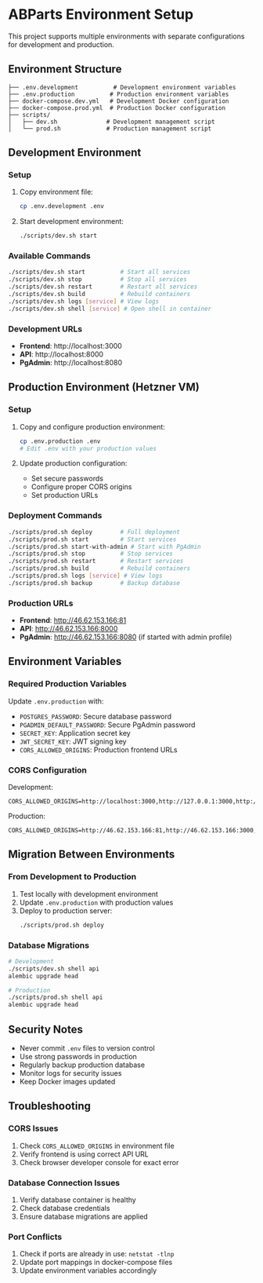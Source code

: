 # ABParts Environment Setup

This project supports multiple environments with separate configurations for development and production.

## Environment Structure

```
├── .env.development          # Development environment variables
├── .env.production          # Production environment variables
├── docker-compose.dev.yml   # Development Docker configuration
├── docker-compose.prod.yml  # Production Docker configuration
├── scripts/
│   ├── dev.sh              # Development management script
│   └── prod.sh             # Production management script
```

## Development Environment

### Setup
1. Copy environment file:
   ```bash
   cp .env.development .env
   ```

2. Start development environment:
   ```bash
   ./scripts/dev.sh start
   ```

### Available Commands
```bash
./scripts/dev.sh start          # Start all services
./scripts/dev.sh stop           # Stop all services
./scripts/dev.sh restart        # Restart all services
./scripts/dev.sh build          # Rebuild containers
./scripts/dev.sh logs [service] # View logs
./scripts/dev.sh shell [service] # Open shell in container
```

### Development URLs
- **Frontend**: http://localhost:3000
- **API**: http://localhost:8000
- **PgAdmin**: http://localhost:8080

## Production Environment (Hetzner VM)

### Setup
1. Copy and configure production environment:
   ```bash
   cp .env.production .env
   # Edit .env with your production values
   ```

2. Update production configuration:
   - Set secure passwords
   - Configure proper CORS origins
   - Set production URLs

### Deployment Commands
```bash
./scripts/prod.sh deploy        # Full deployment
./scripts/prod.sh start         # Start services
./scripts/prod.sh start-with-admin # Start with PgAdmin
./scripts/prod.sh stop          # Stop services
./scripts/prod.sh restart       # Restart services
./scripts/prod.sh build         # Rebuild containers
./scripts/prod.sh logs [service] # View logs
./scripts/prod.sh backup        # Backup database
```

### Production URLs
- **Frontend**: http://46.62.153.166:81
- **API**: http://46.62.153.166:8000
- **PgAdmin**: http://46.62.153.166:8080 (if started with admin profile)

## Environment Variables

### Required Production Variables
Update `.env.production` with:
- `POSTGRES_PASSWORD`: Secure database password
- `PGADMIN_DEFAULT_PASSWORD`: Secure PgAdmin password
- `SECRET_KEY`: Application secret key
- `JWT_SECRET_KEY`: JWT signing key
- `CORS_ALLOWED_ORIGINS`: Production frontend URLs

### CORS Configuration
Development:
```
CORS_ALLOWED_ORIGINS=http://localhost:3000,http://127.0.0.1:3000,http://localhost:8000
```

Production:
```
CORS_ALLOWED_ORIGINS=http://46.62.153.166:81,http://46.62.153.166:3000,http://46.62.153.166:8000
```

## Migration Between Environments

### From Development to Production
1. Test locally with development environment
2. Update `.env.production` with production values
3. Deploy to production server:
   ```bash
   ./scripts/prod.sh deploy
   ```

### Database Migrations
```bash
# Development
./scripts/dev.sh shell api
alembic upgrade head

# Production
./scripts/prod.sh shell api
alembic upgrade head
```

## Security Notes

- Never commit `.env` files to version control
- Use strong passwords in production
- Regularly backup production database
- Monitor logs for security issues
- Keep Docker images updated

## Troubleshooting

### CORS Issues
1. Check `CORS_ALLOWED_ORIGINS` in environment file
2. Verify frontend is using correct API URL
3. Check browser developer console for exact error

### Database Connection Issues
1. Verify database container is healthy
2. Check database credentials
3. Ensure database migrations are applied

### Port Conflicts
1. Check if ports are already in use: `netstat -tlnp`
2. Update port mappings in docker-compose files
3. Update environment variables accordingly